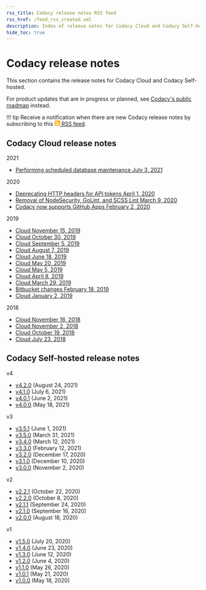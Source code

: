 ```yaml
---
rss_title: Codacy release notes RSS feed
rss_href: /feed_rss_created.xml
description: Index of release notes for Codacy Cloud and Codacy Self-hosted.
hide_toc: true
---
```


# Codacy release notes

This section contains the release notes for Codacy Cloud and Codacy Self-hosted.

For product updates that are in progress or planned, see [Codacy's public roadmap](https://roadmap.codacy.com) instead.

!!! tip
    Receive a notification when there are new Codacy release notes by subscribing to this [<img style="height: 1em;" src="../assets/images/icon-rss-feed.svg" alt="Codacy release notes RSS feed"/> RSS feed](/feed_rss_created.xml).

## Codacy Cloud release notes

2021

- [Performing scheduled database maintenance July 3, 2021](cloud/cloud-2021-07-03-scheduled-db-maintenance.md)

2020

- [Deprecating HTTP headers for API tokens April 1, 2020](cloud/cloud-2020-04-01-deprecating-http-headers-for-api-tokens.md)
- [Removal of NodeSecurity, GoLint, and SCSS Lint March 9, 2020](cloud/cloud-2020-03-09-nodesecurity-golint-scsslint-removal.md)
- [Codacy now supports GitHub Apps February 2, 2020](cloud/cloud-2020-02-github-apps.md)

2019

- [Cloud November 15, 2019](cloud/cloud-2019-11-15.md)
- [Cloud October 30, 2019](cloud/cloud-2019-10-30.md)
- [Cloud September 5, 2019](cloud/cloud-2019-09-05.md)
- [Cloud August 7, 2019](cloud/cloud-2019-08-07.md)
- [Cloud June 18, 2019](cloud/cloud-2019-06-18.md)
- [Cloud May 20, 2019](cloud/cloud-2019-05-20.md)
- [Cloud May 5, 2019](cloud/cloud-2019-05-05.md)
- [Cloud April 8, 2019](cloud/cloud-2019-04-08.md)
- [Cloud March 29, 2019](cloud/cloud-2019-03-29.md)
- [Bitbucket changes February 18, 2019](cloud/cloud-2019-02-18-bitbucket-changes.md)
- [Cloud January 2, 2019](cloud/cloud-2019-01-02.md)

2018

- [Cloud November 16, 2018](cloud/cloud-2018-11-16.md)
- [Cloud November 2, 2018](cloud/cloud-2018-11-02.md)
- [Cloud October 19, 2018](cloud/cloud-2018-10-19.md)
- [Cloud July 23, 2018](cloud/cloud-2018-07-23.md)

## Codacy Self-hosted release notes

v4

-   [v4.2.0](self-hosted/self-hosted-v4.2.0.md) (August 24, 2021) <!-- TODO Update release date -->
-   [v4.1.0](self-hosted/self-hosted-v4.1.0.md) (July 6, 2021)
-   [v4.0.1](self-hosted/self-hosted-v4.0.1.md) (June 2, 2021)
-   [v4.0.0](self-hosted/self-hosted-v4.0.0.md) (May 18, 2021)

v3

-   [v3.5.1](self-hosted/self-hosted-v3.5.1.md) (June 1, 2021)
-   [v3.5.0](self-hosted/self-hosted-v3.5.0.md) (March 31, 2021)
-   [v3.4.0](self-hosted/self-hosted-v3.4.0.md) (March 12, 2021)
-   [v3.3.0](self-hosted/self-hosted-v3.3.0.md) (February 12, 2021)
-   [v3.2.0](self-hosted/self-hosted-v3.2.0.md) (December 17, 2020)
-   [v3.1.0](self-hosted/self-hosted-v3.1.0.md) (December 10, 2020)
-   [v3.0.0](self-hosted/self-hosted-v3.0.0.md) (November 2, 2020)

v2

-   [v2.2.1](self-hosted/self-hosted-v2.2.1.md) (October 22, 2020)
-   [v2.2.0](self-hosted/self-hosted-v2.2.0.md) (October 8, 2020)
-   [v2.1.1](self-hosted/self-hosted-v2.1.1.md) (September 24, 2020)
-   [v2.1.0](self-hosted/self-hosted-v2.1.0.md) (September 16, 2020)
-   [v2.0.0](self-hosted/self-hosted-v2.0.0.md) (August 18, 2020)

v1

-   [v1.5.0](self-hosted/self-hosted-v1.5.0.md) (July 20, 2020)
-   [v1.4.0](self-hosted/self-hosted-v1.4.0.md) (June 23, 2020)
-   [v1.3.0](self-hosted/self-hosted-v1.3.0.md) (June 12, 2020)
-   [v1.2.0](self-hosted/self-hosted-v1.2.0.md) (June 4, 2020)
-   [v1.1.0](self-hosted/self-hosted-v1.1.0.md) (May 26, 2020)
-   [v1.0.1](self-hosted/self-hosted-v1.0.1.md) (May 21, 2020)
-   [v1.0.0](self-hosted/self-hosted-v1.0.0.md) (May 18, 2020)
